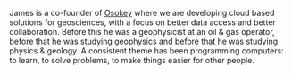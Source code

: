James is a co-founder of [Osokey](https://osokey.com/) where we are developing cloud based solutions for geosciences, with a focus on better data access and better collaboration. Before this he was a geophysicist at an oil & gas operator, before that he was studying geophysics and before that he was studying physics & geology. A consistent theme has been programming computers: to learn, to solve problems, to make things easier for other people. 
